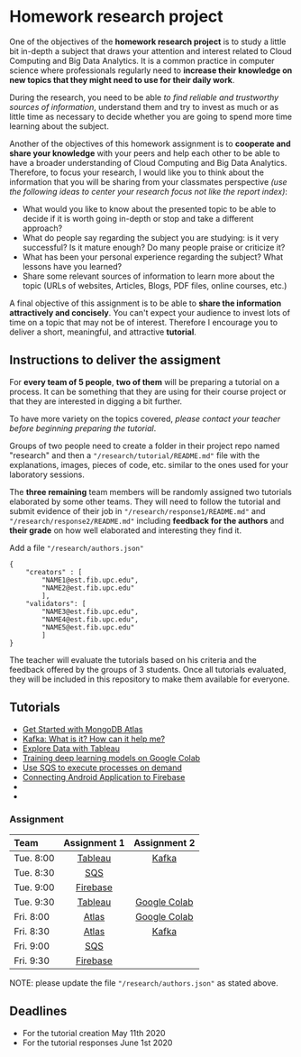# Homework research project

One of the objectives of the **homework research project** is to study a little bit in-depth a subject that draws your attention and interest related to Cloud Computing and Big Data Analytics. It is a common practice in computer science where professionals regularly need to **increase their knowledge on new topics that they might need to use for their daily work**.

During the research, you need to be able _to find reliable and trustworthy sources of information_, understand them and try to invest as much or as little time as necessary to decide whether you are going to spend more time learning about the subject.

Another of the objectives of this homework assignment is to **cooperate and share your knowledge** with your peers and help each other to be able to have a broader understanding of Cloud Computing and Big Data Analytics. Therefore, to focus your research, I would like you to think about the information that you will be sharing from your classmates perspective _(use the following ideas to center your research focus not like the report index)_:

*   What would you like to know about the presented topic to be able to decide if it is worth going in-depth or stop and take a different approach?
*   What do people say regarding the subject you are studying: is it very successful? Is it mature enough? Do many people praise or criticize it?
*   What has been your personal experience regarding the subject? What lessons have you learned?
*   Share some relevant sources of information to learn more about the topic (URLs of websites, Articles, Blogs, PDF files, online courses, etc.)

A final objective of this assignment is to be able to **share the information attractively and concisely**. You can't expect your audience to invest lots of time on a topic that may not be of interest. Therefore I encourage you to deliver a short, meaningful, and attractive **tutorial**.

## Instructions to deliver the assigment

For **every team of 5 people**, **two of them** will be preparing a tutorial on a  process. It can be something that they are using for their course project or that they are interested in digging a bit further.

To have more variety on the topics covered, *please contact your teacher before beginning preparing the tutorial*.

Groups of two people need to create a folder in their project repo named "research" and then a  `"/research/tutorial/README.md"` file with the explanations, images, pieces of code, etc. similar to the ones used for your laboratory sessions.

The **three remaining** team members will be randomly assigned two tutorials elaborated by some other teams. They will need to follow the tutorial and submit evidence of their job in `"/research/response1/README.md"` and `"/research/response2/README.md"` including **feedback for the authors** and **their grade** on how well elaborated and interesting they find it.

Add a file `"/research/authors.json"` 

```json5
{ 
    "creators" : [ 
        "NAME1@est.fib.upc.edu",
        "NAME2@est.fib.upc.edu"
        ],
    "validators": [
        "NAME3@est.fib.upc.edu",
        "NAME4@est.fib.upc.edu",
        "NAME5@est.fib.upc.edu" 
        ]
}
```

The teacher will evaluate the tutorials based on his criteria and the feedback offered by the groups of 3 students.
Once all tutorials evaluated, they will be included in this repository to make them available for everyone.

## Tutorials

- [Get Started with MongoDB Atlas](./01_MongoDB/README.md)
- [Kafka: What is it? How can it help me?](./02_Kaftka/README.md)
- [Explore Data with Tableau](./03_Tableau/README.md)
- [Training deep learning models on Google Colab](./04_GoogleColab/README.md)
- [Use SQS to execute processes on demand](./05_SQS/README.md)
- [Connecting Android Application to Firebase ](./06_Firebase/README.md)
- []()
- []()

### Assignment

| Team | Assignment 1 | Assignment 2 |
|:------|:-------------:|:-------------:|
| Tue. 8:00| [Tableau](./03_Tableau/README.md) | [Kafka](./02_Kaftka/README.md)  |
| Tue. 8:30| [SQS](./05_SQS/README.md) | |
| Tue. 9:00| [Firebase ](./06_Firebase/README.md) | |
| Tue. 9:30| [Tableau](./03_Tableau/README.md) | [Google Colab](./04_GoogleColab/README.md) | 
| Fri. 8:00| [Atlas](./01_MongoDB/README.md) | [Google Colab](./04_GoogleColab/README.md)  |
| Fri. 8:30| [Atlas](./01_MongoDB/README.md) | [Kafka](./02_Kaftka/README.md)| 
| Fri. 9:00| [SQS](./05_SQS/README.md)| |
| Fri. 9:30|[Firebase ](./06_Firebase/README.md) | |

NOTE: please update the file `"/research/authors.json"`  as stated above.

## Deadlines

- For the tutorial creation May 11th 2020
- For the tutorial responses June 1st 2020




